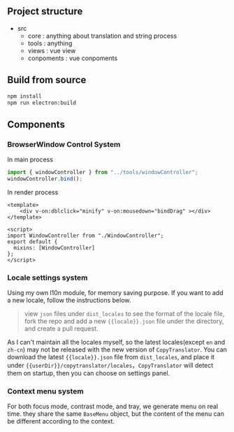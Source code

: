 ## Project structure
- src
    - core  : anything about translation and string process
    - tools : anything
    - views : vue view
    - conpoments : vue conpoments

## Build from source
```bash
npm install 
npm run electron:build 
```

## Components
### BrowserWindow Control System
In main process
```ts
import { windowController } from "../tools/windowController";
windowController.bind();
```
In render process

```vue
<template>
    <div v-on:dblclick="minify" v-on:mousedown="bindDrag" ></div>
</template>

<script>
import WindowController from "./WindowController";
export default {
  mixins: [WindowController]
};
</script>
```

### Locale settings system

Using my own l10n module, for memory saving purpose. If you want to add a new locale, follow the instructions below.

> view `json` files under `dist_locales` to see the format of the locale file, fork the repo and add a new `{{locale}}.json` file under the directory, and create a pull request.

As I can't maintain all the locales myself, so the latest locales(except `en` and `zh-cn`) may not be released with the new version of `CopyTranslator`.  You can download the latest `{{locale}}.json` file from `dist_locales`, and place it under `{{userDir}}/copytranslator/locales`，`CopyTranslator` will detect them on startup, then you can choose on settings panel.

### Context menu system
For both focus mode, contrast mode, and tray, we generate menu on real time. they share the same `BaseMenu` object, but the content of the menu can be different according to the context.

